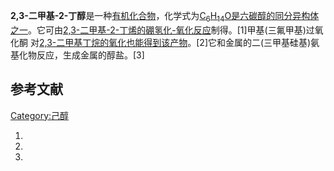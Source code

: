 **2,3-二甲基-2-丁醇**是一种[有机化合物](../Page/有机化合物.md "wikilink")，化学式为[C<sub>6</sub>H<sub>14</sub>O是](https://zh.wikipedia.org/wiki/C6H14O "wikilink")[六碳醇的同分异构体之一](../Page/己醇.md "wikilink")。它可由[2,3-二甲基-2-丁烯的](https://zh.wikipedia.org/wiki/2,3-二甲基-2-丁烯 "wikilink")[硼氢化-氧化反应](../Page/硼氢化-氧化反应.md "wikilink")制得。\[1\]甲基(三氟甲基)过氧化酮 对[2,3-二甲基丁烷的氧化也能得到该产物](https://zh.wikipedia.org/wiki/2,3-二甲基丁烷 "wikilink")。\[2\]它和金属的二(三甲基硅基)氨基化物反应，生成金属的醇盐。\[3\]

## 参考文献

[Category:己醇](https://zh.wikipedia.org/wiki/Category:己醇 "wikilink")

1.
2.
3.